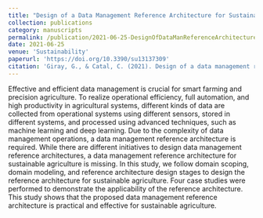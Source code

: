 ```yaml
---
title: "Design of a Data Management Reference Architecture for Sustainable Agriculture"
collection: publications
category: manuscripts
permalink: /publication/2021-06-25-DesignOfDataManReferenceArchitecture
date: 2021-06-25
venue: 'Sustainability'
paperurl: 'https://doi.org/10.3390/su13137309'
citation: 'Giray, G., & Catal, C. (2021). Design of a data management reference architecture for sustainable agriculture. <i>Sustainability</i>, 13(13), 7309.'
---
```


Effective and efficient data management is crucial for smart farming and precision agriculture. To realize operational efficiency, full automation, and high productivity in agricultural systems, different kinds of data are collected from operational systems using different sensors, stored in different systems, and processed using advanced techniques, such as machine learning and deep learning. Due to the complexity of data management operations, a data management reference architecture is required. While there are different initiatives to design data management reference architectures, a data management reference architecture for sustainable agriculture is missing. In this study, we follow domain scoping, domain modeling, and reference architecture design stages to design the reference architecture for sustainable agriculture. Four case studies were performed to demonstrate the applicability of the reference architecture. This study shows that the proposed data management reference architecture is practical and effective for sustainable agriculture.